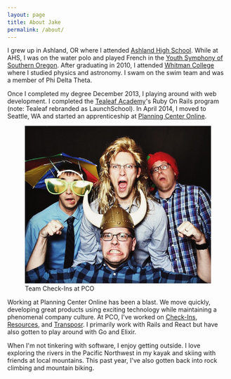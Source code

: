 ```yaml
---
layout: page
title: About Jake
permalink: /about/
---
```


I grew up in Ashland, OR where I attended [Ashland High School](http://ashland.k12.or.us). While at AHS, I was on the water polo and played French in the [Youth Symphony of Southern Oregon](http://ysso.org). After graduating in 2010, I attended [Whitman College](https://www.whitman.edu) where I studied physics and astronomy. I swam on the swim team and was a member of Phi Delta Theta.

Once I completed my degree December 2013, I playing around with web development. I completed the [Tealeaf Academy](https://launchschool.com/)'s Ruby On Rails program (note: Tealeaf rebranded as LaunchSchool). In April 2014, I moved to Seattle, WA and started an apprenticeship at [Planning Center Online](https://get.planningcenteronline.com).

<figure>
    <img src="/assets/img/about/pco-ci.jpg" alt="Team Check-Ins">
    <figcaption>Team Check-Ins at PCO</figcaption>
</figure>

Working at Planning Center Online has been a blast. We move quickly, developing great products using exciting technology while maintaining a phenomenal company culture. At PCO, I've worked on [Check-Ins](https://get.planningcenteronline.com/check-ins), [Resources](https://get.planningcenteronline.com/check-ins), and [Transposr](http://transposr.com/). I primarily work with Rails and React but have also gotten to play around with Go and Elixir.

When I'm not tinkering with software, I enjoy getting outside. I love exploring the rivers in the Pacific Northwest in my kayak and skiing with friends at local mountains. This past year, I've also gotten back into rock climbing and mountain biking.
